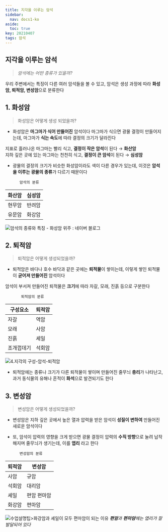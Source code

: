 ```yaml
---
title: 지각을 이루는 암석
sidebar:
  nav: docs1-ko
aside:
  toc: true
key: 20210407
tags: 암석
---
```


## 지각을 이루는 암석

> *암석에는 어떤 종류가 있을까?*

 우리 주변에서는 특징이 다른 여러 암석들을 볼 수 있고, 암석은 생성 과정에 
따라 **화성암, 퇴적암, 변성암**으로 분류한다

## **1. 화성암**

> 화성암은 어떻게 생성 되었을까?

 - 화성암은 **마그마가 식어 만들어진** 암석이다 마그마가   식으면   광물   결정이  만들어지는데,      마그마가
   **식는 속도**에 따라 결정의 크기가 달라진다
   

지표로 흘러나온 마그마는 빨리 식고, **결정이 작은 암석**이 된다 →  **화산암**  
지하 깊은 곳에 있는 마그마는 천천히 식고, **결정이 큰 암석**이 된다 → **심성암**


 
 - 광물의 결정의 크기가 비슷한 화성암이라도 색이 다른 경우가 있는데, 이것은 **암석을 이루는 광물의 종류**가 다르기 때문이다

          암석의 분류
                                                                                  
 |화산암| 심성암 |        
 |--|--|
 | 현무암 | 반려암 |   
 | 유문암 | 화강암 |
 
 
 ![암석의 종류와 특징 - 화성암 위주 : 네이버 블로그](https://lh3.googleusercontent.com/proxy/_xI-TdFr2Uf4eST75vxhUsDUYZsA-DKUYJxOc__XX5MR47lpQhqFKof6dnxGR-ckp3HI9aZd2TGB8oCpR3kFChz0a2MxchfineTmKjS1fqcElbcLhNKHygFwPYhrxptelcp85Z-zvDDNpMaOQrAQhoyjmOlx9pyBAA)

## **2. 퇴적암**

> 퇴적암은 어떻게 생성되었을까?

 - 퇴적암은 바다나 호수 바닥과 같은 곳에는 **퇴적물**이 쌓이는데,  이렇게 쌓인 퇴적물이 **굳어져 만들어진** 암석이다

암석이 부서져 만들어진 퇴적물은 **크기**에 따라 자갈, 모래, 진흙 등으로 구분한다

           퇴적암의 분류 
      
|구성요소| 퇴적암 |
|--|--|
| 자갈  | 역암 |
|모래|사암  |
|진흙  | 셰일 |
|조개껍데기  | 석회암 |

![4.지각의 구성-암석-퇴적암](https://img1.daumcdn.net/thumb/R720x0.q80/?scode=mtistory2&fname=http%3A%2F%2Fcfile23.uf.tistory.com%2Fimage%2F99CD8D4B5C7E7EFA07DB1E)
 - 퇴적암에는 종류나 크기가 다른 퇴적물이 쌓이며 만들어진 줄무늬 **층리**가 나타난고, 과거 동식물의 유해나 흔적이
   **화석**으로 발견되기도 한다

 

## **3. 변성암**

> 변성암은 어떻게 생성되었을까?

 - 변성암은 지하 깊은 곳에서 높은 열과 압력을 받은 암석이 **성질이 변하여** 만들어진 새로운 암석이다
 
  - 또, 암석이 압력의 영향을 크게 받으면 광물 결정이 압력의 **수직 방향**으로 눌려 납작해지며 줄무늬가 생기는데, 이를
   **엽리** 라고 한다

 
           변성암의 분류
|퇴적암  | 변성암 |
|--|--|
|사암  | 규암 |
|석회암| 대리암 |
|셰일  | 편암 편마암| 
|화강암| 편마암 |

![수업설명팁>화강암과 셰일이 모두 편마암이 되는 이유](https://t1.daumcdn.net/cfile/tistory/231FEF43552481D20A)
***편암**과 **편마암**에는 엽리가 잘 발달되어 있다*
<!--stackedit_data:
eyJoaXN0b3J5IjpbLTExNTg3ODYzMzEsMTE0OTQ3OTQ3NSwxMj
U3ODAzODA2LDEzMDgyODE4MCwtMTcxOTQyNzYwMSwyMTE0ODgy
OTMzLDQ5NzgxODgxMCwtMTk4NzExNTc2OSwyMTc3MTc2MzIsLT
EyOTc1MDMzODAsNTM2MzQ5NDgwLC0xMzU1NzQ2NDM4XX0=
-->
